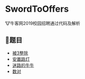# SwordToOffers
:cow:牛客网2019校园招聘通过代码及解析

## :pencil:题目
- [被3整除](problems/CountNumsDividedBy3.md)
- [安置路灯](problems/PlaceStreetLamp.md)
- [迷路的牛牛](problems/NiuniuIsLost.md)
- [数对](problems/CountNumOfPair.md)